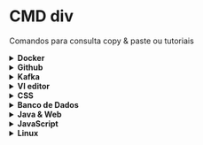 # CMD div
Comandos para consulta copy &amp; paste ou tutoriais


<details>
  <summary> <b> Docker </b>   </summary>
  <br>
  
[Docker commands](https://github.com/jrmreis/tutorials/blob/main/DockerBasic.md)

  <br>
  
  [Swarm](https://github.com/jrmreis/crib_sheet/blob/main/DockerSwarmBasic.md)
  
  <br>

</details>

<details>
  <summary> <b> Github </b>   </summary>
  <br>
  
[Git commands](https://github.com/jrmreis/tutorials/blob/main/GIT_commands.md)
  
  <br>
  
  [Simulador Branch](https://git-school.github.io/visualizing-git/)
  
<br>

[Markdown Guide](https://www.markdownguide.org/cheat-sheet/)

<br>
</details>

<details>
  <summary> <b> Kafka </b>   </summary>
  
  <br>
  
[Kafka quick start](https://kafka.apache.org/quickstart)

<br>
  
[Kafka Basic Line Commands](https://github.com/jrmreis/tutorials/blob/main/BasicKafka.md)
  
<br>

[Kafka Docker commands](https://github.com/jrmreis/tutorials/blob/main/KafkaDocker.md)

<br>

[Kafka cluster cloud](https://codeforgeek.com/how-to-setup-zookeeper-cluster-for-kafka/)
- [Start](https://github.com/jrmreis/crib_sheet/blob/main/kStart.sh)
- [Stop](https://github.com/jrmreis/crib_sheet/blob/main/kStop.sh)
- [Producer](https://github.com/jrmreis/crib_sheet/blob/main/kProducer.sh)
- [Consumer](https://github.com/jrmreis/crib_sheet/blob/main/kConsumer.sh)

<br>

</details>

<details>
  <summary> <b> VI editor </b>   </summary>
  <br>
  
[VI commands](https://github.com/jrmreis/tutorials/blob/main/CommandsVi.md)

  <br>
  
  
  [Introdução ao VI](https://medium.com/tableless/comandos-b%C3%A1sicos-do-vim-para-ningu%C3%A9m-ficar-preso-no-servidor-93f0d21d5508)
  
  
<br>
  
  [Personalizando o VI](https://ubunlog.com/pt/vundle-administra-complementos-vim/)
  <br>
  
</details>

<details>
  <summary> <b> CSS </b>   </summary>
  
  <br>
  
[Floating Label](https://csslayout.io/patterns/floating-label/)

<br>

</details>

<details>
  <summary> <b> Banco de Dados </b>   </summary>
  <br>

[JPA](https://www.tutorialspoint.com/jpa/jpa_quick_guide.htm)

<br>

[JPA project](https://resources.oreilly.com/examples/0636920025405)

<br>

[JPA Official Doc](https://docs.spring.io/spring-data/jpa/docs/current/reference/html/#repositories.query-methods.query-lookup-strategies)
  
<br>
  
</details>


<details>
  <summary> <b> Java & Web </b>   </summary>
  <br>
  
  [Apostila Orientação à objetos em Java](http://www.inf.furb.br/~marcel/k19-k11-orientacao-a-objetos-em-java.pdf/)
  
  <br>
 
[Configurando o Thymeleaf](https://www.baeldung.com/spring-thymeleaf-template-directory)

  <br>

</details>

<details>
  <summary> <b> JavaScript </b>   </summary>
  <br>
  
  [Apostila HTML, CSS e JavaScript](https://www.caelum.com.br/apostila/apostila-html-css-javascript.pdf)
  
  <br>
  
  [Chart.js](https://www.chartjs.org/docs/2.9.4/)
 
  <br>

   [Node.js](https://nodejs.org/dist/latest-v14.x/docs/api/)

  <br>
  
  [Apostila Vue.js](https://vue-chartjs.org/guide/#introduction)
  
  <br>
  
  [Vue.js - oficial](https://br.vuejs.org/)
  
  <br>
  
  [Vue-Chart.js](https://vue-chartjs.org/guide/#introduction)

  <br>
  
  [JavaScript - doc oficial](https://developer.mozilla.org/en-US/docs/Web/JavaScript)
  
  <br>

</details>

<details>
  <summary> <b> Linux </b>   </summary>
  <br>
  
  [SFTP](https://github.com/jrmreis/crib_sheet/blob/main/linux)
  
  <br>

</details>
